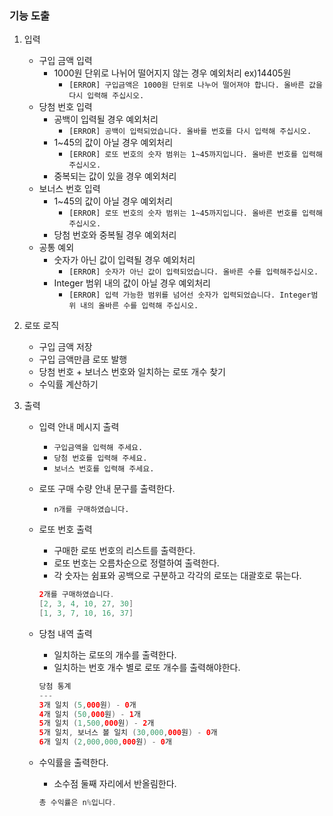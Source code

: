### 기능 도출

1. 입력
    - 구입 금액 입력
        - 1000원 단위로 나뉘어 떨어지지 않는 경우 예외처리 ex)14405원
            - `[ERROR] 구입금액은 1000원 단위로 나누어 떨어져야 합니다. 올바른 값을 다시 입력해 주십시오.`
    - 당첨 번호 입력
        - 공백이 입력될 경우 예외처리
            - `[ERROR] 공백이 입력되었습니다. 올바를 번호를 다시 입력해 주십시오.`
        - 1~45의 값이 아닐 경우 예외처리
            - `[ERROR] 로또 번호의 숫자 범위는 1~45까지입니다. 올바른 번호를 입력해주십시오.`
        - 중복되는 값이 있을 경우 예외처리
    - 보너스 번호 입력
        - 1~45의 값이 아닐 경우 예외처리
            - `[ERROR] 로또 번호의 숫자 범위는 1~45까지입니다. 올바른 번호를 입력해주십시오.`
        - 당첨 번호와 중복될 경우 예외처리
    - 공통 예외
        - 숫자가 아닌 값이 입력될 경우 예외처리
            - `[ERROR] 숫자가 아닌 값이 입력되었습니다. 올바른 수를 입력해주십시오.`
        - Integer 범위 내의 값이 아닐 경우 예외처리
            - `[ERROR] 입력 가능한 범위를 넘어선 숫자가 입력되었습니다. Integer범위 내의 올바른 수를 입력해 주십시오.`


2. 로또 로직
    - 구입 금액 저장
    - 구입 금액만큼 로또 발행
    - 당첨 번호 + 보너스 번호와 일치하는 로또 개수 찾기
    - 수익률 계산하기


3. 출력
    - 입력 안내 메시지 출력
        - `구입금액을 입력해 주세요.`
        - `당첨 번호를 입력해 주세요.`
        - `보너스 번호를 입력해 주세요.`
    - 로또 구매 수량 안내 문구를 출력한다.
        - `n개를 구매하였습니다.`
    - 로또 번호 출력
        - 구매한 로또 번호의 리스트를 출력한다.
        - 로또 번호는 오름차순으로 정렬하여 출력한다.
        - 각 숫자는 쉼표와 공백으로 구분하고 각각의 로또는 대괄호로 묶는다.

        ```java
        2개를 구매하였습니다.
        [2, 3, 4, 10, 27, 30]
        [1, 3, 7, 10, 16, 37]
        ```

    - 당첨 내역 출력
        - 일치하는 로또의 개수를 출력한다.
        - 일치하는 번호 개수 별로 로또 개수를 출력해야한다.

        ```java
        당첨 통계
        ---
        3개 일치 (5,000원) - 0개
        4개 일치 (50,000원) - 1개
        5개 일치 (1,500,000원) - 2개
        5개 일치, 보너스 볼 일치 (30,000,000원) - 0개
        6개 일치 (2,000,000,000원) - 0개
        ```

   - 수익률을 출력한다.
       - 소수점 둘째 자리에서 반올림한다.
       ```java
       총 수익률은 n%입니다.
       ```
